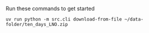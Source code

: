 Run these commands to get started

```shell
uv run python -m src.cli download-from-file ~/data-folder/ten_days_LNO.zip
```
